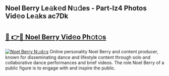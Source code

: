 ## Noel Berry Le𝚊k𝚎d N𝚞𝚍es - Part-Iz4 Photos Vid𝚎o Le𝚊ks ac7Dk

# <h2><a href="http://fbfek8o.evod.top/?m=Noel+Berry">🔗 👉🔴 Noel Berry Vid𝚎o Ph𝚘t𝚘s</a></h2>

[![Noel Berry N𝚞d𝚎s](https://i.imgur.com/8V9OHl7.gif)](http://fbfek8o.evod.top/?m=Noel+Berry)
Online personality Noel Berry and content producer, known for disseminating dance and lifestyle content through solo and collaborative dance performances and brief videos. The role Noel Berry of a public figure is to engage with and inspire the public. 
